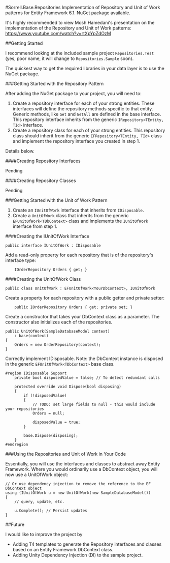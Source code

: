 #Sorrell.Base.Repositories
Implementation of Repository and Unit of Work patterns for Entity Framework 6.1. NuGet package available.

It's highly recommended to view Mosh Hamedani's presentation on the implementation of the Repository and Unit of Work patterns: https://www.youtube.com/watch?v=rtXpYpZdOzM

##Getting Started

I recommend looking at the included sample project `Repositories.Test` (yes, poor name, it will change to `Repositories.Sample` soon).

The quickest way to get the required libraries in your data layer is to use the NuGet package.

###Getting Started with the Repository Pattern

After adding the NuGet package to your project, you will need to:

1. Create a repository interface for each of your strong entities. These interfaces will define the repository methods specific to that entity. Generic methods, like `Get` and `GetAll` are defined in the base interface. This repository interface inherits from the generic `IRepository<TEntity, TId>` interface.
2. Create a repository class for each of your strong entities. This repository class should inherit from the generic `EFRepository<TEntity, TId>` class and implement the repository interface you created in step 1.

Details below.

####Creating Repository Interfaces

Pending

####Creating Repository Classes

Pending

###Getting Started with the Unit of Work Pattern

1. Create an `IUnitOfWork` interface that inherits from `IDisposable`.
2. Create a `UnitOfWork` class that inherits from the generic `EFUnitOfWork<TDbContext>` class and implements the `IUnitOfWork` interface from step 1.

####Creating the IUnitOfWork Interface

```
public interface IUnitOfWork : IDisposable
```

Add a read-only property for each repository that is of the repository's interface type:

```
    IOrderRepository Orders { get; }
```

####Creating the UnitOfWork Class

```
public class UnitOfWork : EFUnitOfWork<YourDbContext>, IUnitOfWork
```

Create a property for each repository with a public getter and private setter:

````
    public IOrderRepository Orders { get; private set; }
````

Create a constructor that takes your DbContext class as a parameter. The constructor also initializes each of the repositories.

```
public UnitOfWork(SampleDatabaseModel context)
    : base(context)
{
    Orders = new OrderRepository(context);
}
```

Correctly implement IDisposable. Note: the DbContext instance is disposed in the generic `EFUnitOfWork<TDbContext>` base class.

```
#region IDisposable Support
    private bool disposedValue = false; // To detect redundant calls

    protected override void Dispose(bool disposing)
    {
        if (!disposedValue)
        {
            // TODO: set large fields to null - this would include your repositories
            Orders = null;

            disposedValue = true;
        }
        
        base.Dispose(disposing);
    }
#endregion
```

###Using the Repositories and Unit of Work in Your Code

Essentially, you will use the interfaces and classes to abstract away Entity Framework. Where you would ordinarily use a DbContext object, you will now use a UnitOfWork object:

```
// Or use dependency injection to remove the reference to the EF DbContext object
using (IUnitOfWork u = new UnitOfWork(new SampleDatabaseModel())
{
    // query, update, etc.
    
    u.Complete(); // Persist updates
}
```

##Future

I would like to improve the project by
- Adding T4 templates to generate the Repository interfaces and classes based on an Entity Framework DbContext class.
- Adding Unity Dependency Injection (DI) to the sample project.
